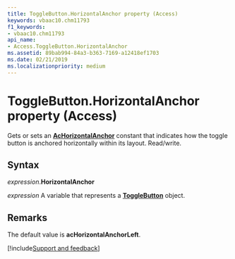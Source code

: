 ```yaml
---
title: ToggleButton.HorizontalAnchor property (Access)
keywords: vbaac10.chm11793
f1_keywords:
- vbaac10.chm11793
api_name:
- Access.ToggleButton.HorizontalAnchor
ms.assetid: 89bab994-84a3-b363-7169-a12418ef1703
ms.date: 02/21/2019
ms.localizationpriority: medium
---
```



# ToggleButton.HorizontalAnchor property (Access)

Gets or sets an **[AcHorizontalAnchor](Access.AcHorizontalAnchor.md)** constant that indicates how the toggle button is anchored horizontally within its layout. Read/write.


## Syntax

_expression_.**HorizontalAnchor**

_expression_ A variable that represents a **[ToggleButton](Access.ToggleButton.md)** object.


## Remarks

The default value is **acHorizontalAnchorLeft**.


[!include[Support and feedback](~/includes/feedback-boilerplate.md)]